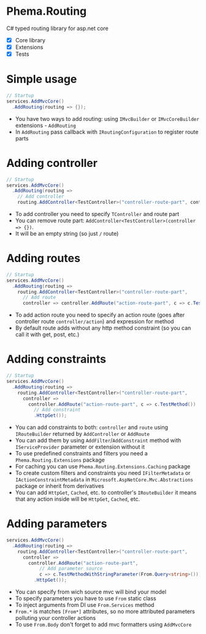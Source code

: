 # Phema.Routing

C# typed routing library for asp.net core

- [x] Core library
- [x] Extensions
- [x] Tests

# Simple usage
```csharp
// Startup
services.AddMvcCore()
  .AddRouting(routing => {});
```
- You have two ways to add routing: using `IMvcBuilder` or `IMvcCoreBuilder` extensions - `AddRouting`
- In `AddRouting` pass callback with `IRoutingConfiguration` to register route parts

# Adding controller
```csharp
// Startup
services.AddMvcCore()
  .AddRouting(routing =>
    // Add controller
    routing.AddController<TestController>("controller-route-part", controller => {});
```
- To add controller you need to specify `TController` and route part
- You can remove route part: `AddController<TestController>(controller => {})`. 
- It will be an empty string (so just `/` route)

# Adding routes
```csharp
// Startup
services.AddMvcCore()
  .AddRouting(routing => 
    routing.AddController<TestController>("controller-route-part", 
      // Add route
      controller => controller.AddRoute("action-route-part", c => c.TestMethod()));
```
- To add action route you need to specify an action route (goes after controller route `controller/action`) and expression for method
- By default route adds without any http method constraint (so you can call it with get, post, etc.)

# Adding constraints
```csharp
// Startup
services.AddMvcCore()
  .AddRouting(routing => 
    routing.AddController<TestController>("controller-route-part", 
      controller => 
        controller.AddRoute("action-route-part", c => c.TestMethod())
          // Add constraint
          .HttpGet());
```
- You can add constraints to both: `controller` and `route` using `IRouteBuilder` returned by `AddController` or `AddRoute`
- You can add them by using `AddFilter`/`AddConstraint` method with `IServiceProvider` parameter or extension without it
- To use predefined constraints and filters you need a `Phema.Routing.Extensions` package
- For caching you can use `Phema.Routing.Extensions.Caching` package
- To create custom filters and constraints you need `IFilterMetadata` or `IActionConstraintMetadata` in `Microsoft.AspNetCore.Mvc.Abstractions` package or inherit from derivatives
- You can add `HttpGet`, `Cached`, etc. to controller's `IRouteBuilder` it means that any action inside will be `HttpGet`, `Cached`, etc.

# Adding parameters
```csharp
services.AddMvcCore()
  .AddRouting(routing => 
    routing.AddController<TestController>("controller-route-part", 
      controller => 
        controller.AddRoute("action-route-part", 
            // Add parameter source
            c => c.TestMethodWithStringParameter(From.Query<string>()))
          .HttpGet());
```
- You can specify from wich source mvc will bind your model
- To specify parameters you have to use `From` static class
- To inject arguments from DI use `From.Services` method
- `From.*` is matches `[From*]` attributes, so no more attributed parameters polluting your controller actions
- To use `From.Body` don't forget to add mvc formatters using `AddMvcCore`



